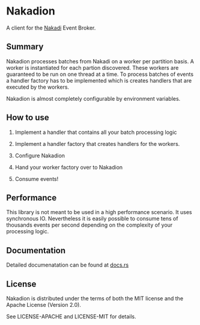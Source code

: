 # Nakadion

A client for the [Nakadi](http://nakadi.io) Event Broker.


## Summary

Nakadion processes batches from Nakadi on a worker per partition basis. A worker is
instantiated for each partion discovered. These workers are guaranteed to be run on
one thread at a time. To process batches of events a handler factory has to be implemented
which is creates handlers that are executed by the workers.

Nakadion is almost completely configurable by environment variables.

## How to use

1. Implement a handler that contains all your batch processing logic

2. Implement a handler factory that creates handlers for the workers.

3. Configure Nakadion

5. Hand your worker factory over to Nakadion

6. Consume events!

## Performance

This library is not meant to be used in a high performance scenario. It uses synchronous IO.
Nevertheless it is easily possible to consume tens of thousands events per second depending
on the complexity of your processing logic.

## Documentation

Detailed documenatation can be found at [docs.rs](https://docs.rs/nakadion)

## License

Nakadion is distributed under the terms of both the MIT license and the Apache License (Version 2.0).

See LICENSE-APACHE and LICENSE-MIT for details.

